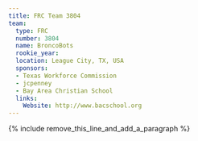```yaml
---
title: FRC Team 3804
team:
  type: FRC
  number: 3804
  name: BroncoBots
  rookie_year:
  location: League City, TX, USA
  sponsors:
  - Texas Workforce Commission
  - jcpenney
  - Bay Area Christian School
  links:
    Website: http://www.bacschool.org
---
```


{% include remove_this_line_and_add_a_paragraph %}